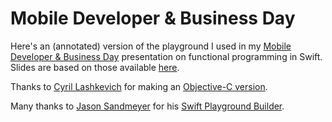 Mobile Developer & Business Day
================

Here's an (annotated) version of the playground I used in my [Mobile Developer & Business Day](http://by.mdday.ru/) presentation on functional programming in Swift.  Slides are based on those available [here](https://speakerdeck.com/ashfurrow/the-future-of-functional-programming-on-ios).

Thanks to [Cyril Lashkevich](http://github.com/notorca) for making an [Objective-C version](https://gist.github.com/notorca/29bb305d08d6fb5a8f84). 

Many thanks to [Jason Sandmeyer](https://github.com/jas) for his [Swift Playground Builder](https://github.com/jas/swift-playground-builder).
